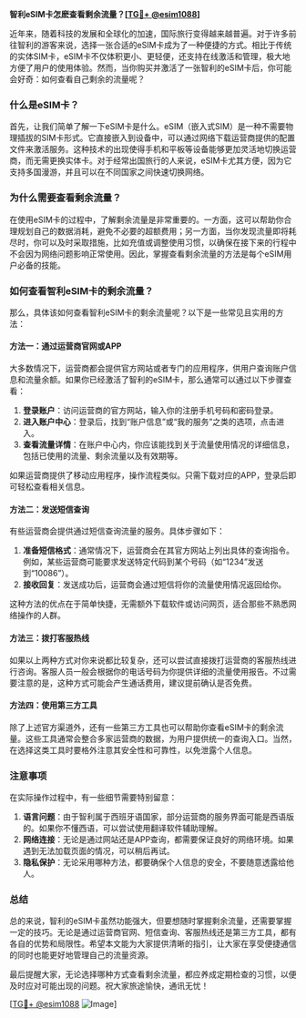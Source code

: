 **智利eSIM卡怎麽查看剩余流量？[[TG💪+ @esim1088](https://t.me/s/esim1088)]**

近年来，随着科技的发展和全球化的加速，国际旅行变得越来越普遍。对于许多前往智利的游客来说，选择一张合适的eSIM卡成为了一种便捷的方式。相比于传统的实体SIM卡，eSIM卡不仅体积更小、更轻便，还支持在线激活和管理，极大地方便了用户的使用体验。然而，当你购买并激活了一张智利的eSIM卡后，你可能会好奇：如何查看自己剩余的流量呢？

### 什么是eSIM卡？
首先，让我们简单了解一下eSIM卡是什么。eSIM（嵌入式SIM）是一种不需要物理插拔的SIM卡形式。它直接嵌入到设备中，可以通过网络下载运营商提供的配置文件来激活服务。这种技术的出现使得手机和平板等设备能够更加灵活地切换运营商，而无需更换实体卡。对于经常出国旅行的人来说，eSIM卡尤其方便，因为它支持多国漫游，并且可以在不同国家之间快速切换网络。

### 为什么需要查看剩余流量？
在使用eSIM卡的过程中，了解剩余流量是非常重要的。一方面，这可以帮助你合理规划自己的数据消耗，避免不必要的超额费用；另一方面，当你发现流量即将耗尽时，你可以及时采取措施，比如充值或调整使用习惯，以确保在接下来的行程中不会因为网络问题影响正常使用。因此，掌握查看剩余流量的方法是每个eSIM用户必备的技能。

### 如何查看智利eSIM卡的剩余流量？
那么，具体该如何查看智利eSIM卡的剩余流量呢？以下是一些常见且实用的方法：

#### 方法一：通过运营商官网或APP
大多数情况下，运营商都会提供官方网站或者专门的应用程序，供用户查询账户信息和流量余额。如果你已经激活了智利的eSIM卡，那么通常可以通过以下步骤查看：

1. **登录账户**：访问运营商的官方网站，输入你的注册手机号码和密码登录。
2. **进入账户中心**：登录后，找到“账户信息”或“我的服务”之类的选项，点击进入。
3. **查看流量详情**：在账户中心内，你应该能找到关于流量使用情况的详细信息，包括已使用的流量、剩余流量以及有效期等。

如果运营商提供了移动应用程序，操作流程类似。只需下载对应的APP，登录后即可轻松查看相关信息。

#### 方法二：发送短信查询
有些运营商会提供通过短信查询流量的服务。具体步骤如下：

1. **准备短信格式**：通常情况下，运营商会在其官方网站上列出具体的查询指令。例如，某些运营商可能要求发送特定代码到某个号码（如“1234”发送到“10086”）。
2. **接收回复**：发送成功后，运营商会通过短信将你的流量使用情况返回给你。

这种方法的优点在于简单快捷，无需额外下载软件或访问网页，适合那些不熟悉网络操作的人群。

#### 方法三：拨打客服热线
如果以上两种方式对你来说都比较复杂，还可以尝试直接拨打运营商的客服热线进行咨询。客服人员一般会根据你的电话号码为你提供详细的流量使用报告。不过需要注意的是，这种方式可能会产生通话费用，建议提前确认是否免费。

#### 方法四：使用第三方工具
除了上述官方渠道外，还有一些第三方工具也可以帮助你查看eSIM卡的剩余流量。这些工具通常会整合多家运营商的数据，为用户提供统一的查询入口。当然，在选择这类工具时要格外注意其安全性和可靠性，以免泄露个人信息。

### 注意事项
在实际操作过程中，有一些细节需要特别留意：

1. **语言问题**：由于智利属于西班牙语国家，部分运营商的服务界面可能是西语版的。如果你不懂西语，可以尝试使用翻译软件辅助理解。
2. **网络连接**：无论是通过网站还是APP查询，都需要保证良好的网络环境。如果遇到无法加载页面的情况，可以稍后再试。
3. **隐私保护**：无论采用哪种方法，都要确保个人信息的安全，不要随意透露给他人。

### 总结
总的来说，智利的eSIM卡虽然功能强大，但要想随时掌握剩余流量，还需要掌握一定的技巧。无论是通过运营商官网、短信查询、客服热线还是第三方工具，都有各自的优势和局限性。希望本文能为大家提供清晰的指引，让大家在享受便捷通信的同时也能更好地管理自己的流量资源。

最后提醒大家，无论选择哪种方式查看剩余流量，都应养成定期检查的习惯，以便及时应对可能出现的问题。祝大家旅途愉快，通讯无忧！

[[TG💪+ @esim1088](https://t.me/s/esim1088) ![Image](https://i.postimg.cc/4NQfJmqS/Snipaste-2025-05-13-00-14-12.png)]